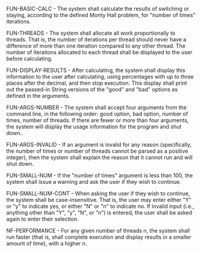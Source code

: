 FUN-BASIC-CALC - The system shall calculate the results of switching or staying, according to the defined Monty Hall problem, for "number of times" iterations.  

FUN-THREADS - The system shall allocate all work proportionally to threads.  That is, the number of iterations per thread should never have a difference of more than one iteration compared to any other thread. The number of iterations allocated to each thread shall be displayed to the user before calculating.

FUN-DISPLAY-RESULTS - After calculating, the system shall display this information to the user after calculating, using percentages with up to three places after the decimal, and then stop execution.  This display shall print out the passed-in String versions of the "good" and "bad" options as defined in the arguments.

FUN-ARGS-NUMBER - The system shall accept four arguments from the command line, in the following order: good option, bad option, number of times, number of threads.  If there are fewer or more than four arguments, the system will display the usage information for the program and shut down..

FUN-ARGS-INVALID - If an argument is invalid for any reason (specifically, the number of times or number of threads cannot be parsed as a positive integer), then the system shall explain the reason that it cannot run and will shut down.

FUN-SMALL-NUM - If the "number of times" argument is less than 100, the system shall issue a warning and ask the user if they wish to continue.

FUN-SMALL-NUM-CONT - When asking the user if they wish to continue, the system shall be case-insensitive.  That is, the user may enter either "Y" or "y" to indicate yes, or either "N" or "n" to indicate no.  If invalid input (i.e., anything other than "Y", "y", "N", or "n") is entered, the user shall be asked again to enter their selection.

NF-PERFORMANCE - For any given number of threads n, the system shall run faster (that is, shall complete execution and display results in a smaller amount of time), with a higher n.
